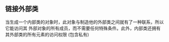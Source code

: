 ##  链接外部类

当生成一个内部类的对象时，此对象与制造他的外部类之间就有了一种联系，所以它能访问其
外部对象的所有成员，而不需要任何特殊条件。此外，内部类还拥有其外部类的所有元素的访问权限
(包含私有)